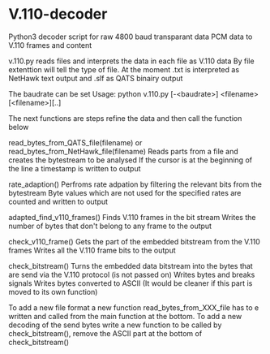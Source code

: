 # V.110-decoder
Python3 decoder script for raw 4800 baud transparant data PCM data to V.110 frames and content

v.110.py reads files and interprets the data in each file as V.110 data
By file extenttion will tell the type of file. At the moment .txt is interpreted as NetHawk text output and .slf as QATS binairy output

The baudrate can be set Usage: python v.110.py [-\<baudrate\>] \<filename\> [\<filename\>][..]

The next functions are steps refine the data and then call the function below

read_bytes_from_QATS_file(filename) or read_bytes_from_NetHawk_file(filename)
  Reads parts from a file and creates the bytestream to be analysed
  If the cursor is at the beginning of the line a timestamp is written to output

rate_adaption()
  Perfroms rate adpation by filtering the relevant bits from the bytestream
  Byte values which are not used for the specified rates are counted and written to output

adapted_find_v110_frames()
  Finds V.110 frames in the bit stream
  Writes the number of bytes that don't belong to any frame to the output

check_v110_frame()
  Gets the part of the embedded bitstream from the V.110 frames 
  Writes all the V.110 frame bits to the output
  
check_bitstream()
  Turns the embedded data bitstream into the bytes that are send via the V.110 protocol (is not passed on)
  Writes bytes and breaks signals
  Writes bytes converted to ASCII (It would be cleaner if this part is moved to its own function)
  
To add a new file format a new function read_bytes_from_XXX_file has to e written and called from the main function at the bottom.
To add a new decoding of the send bytes write a new function to be called by check_bitstream(),  remove the ASCII part at the bottom of check_bitstream()


